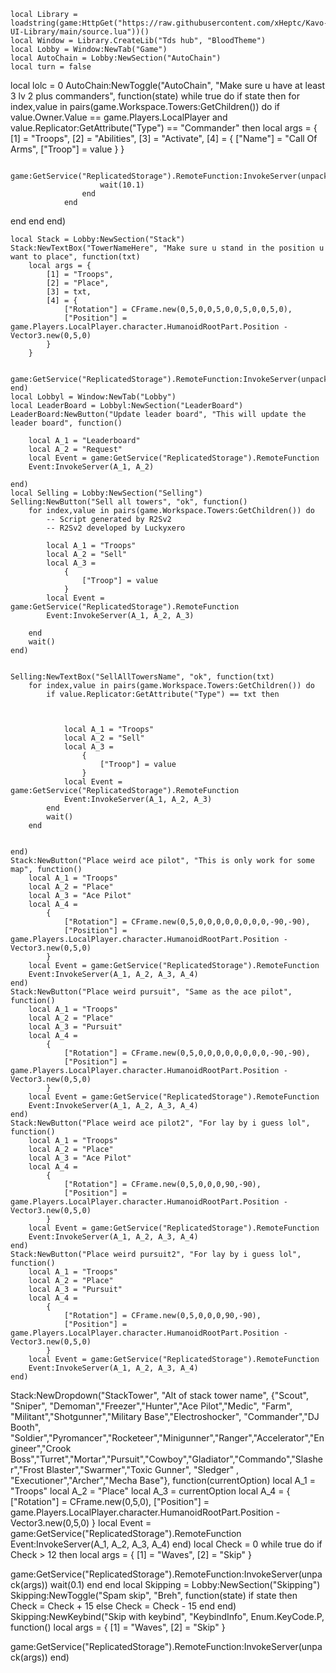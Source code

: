 

	local Library = loadstring(game:HttpGet("https://raw.githubusercontent.com/xHeptc/Kavo-UI-Library/main/source.lua"))()
	local Window = Library.CreateLib("Tds hub", "BloodTheme")
	local Lobby = Window:NewTab("Game")
	local AutoChain = Lobby:NewSection("AutoChain")
	local turn = false
local lolc = 0
	AutoChain:NewToggle("AutoChain", "Make sure u have at least 3 lv 2 plus commanders", function(state)
while true do
if state then
for index,value in pairs(game.Workspace.Towers:GetChildren()) do
					if value.Owner.Value == game.Players.LocalPlayer and value.Replicator:GetAttribute("Type") == "Commander" then
						local args = {
							[1] = "Troops",
							[2] = "Abilities",
							[3] = "Activate",
							[4] = {
								["Name"] = "Call Of Arms",
								["Troop"] = value
							}
						}

						game:GetService("ReplicatedStorage").RemoteFunction:InvokeServer(unpack(args))
						wait(10.1)
					end
				end
end
end
       end)


	local Stack = Lobby:NewSection("Stack")
	Stack:NewTextBox("TowerNameHere", "Make sure u stand in the position u want to place", function(txt)
		local args = {
			[1] = "Troops",
			[2] = "Place",
			[3] = txt,
			[4] = {
				["Rotation"] = CFrame.new(0,5,0,0,5,0,0,5,0,0,5,0),
				["Position"] = game.Players.LocalPlayer.character.HumanoidRootPart.Position - Vector3.new(0,5,0)
			}
		}

		game:GetService("ReplicatedStorage").RemoteFunction:InvokeServer(unpack(args))
	end)
	local Lobbyl = Window:NewTab("Lobby")
	local LeaderBoard = Lobbyl:NewSection("LeaderBoard")
	LeaderBoard:NewButton("Update leader board", "This will update the leader board", function()

		local A_1 = "Leaderboard"
		local A_2 = "Request"
		local Event = game:GetService("ReplicatedStorage").RemoteFunction
		Event:InvokeServer(A_1, A_2)

	end)
	local Selling = Lobby:NewSection("Selling")
	Selling:NewButton("Sell all towers", "ok", function()
		for index,value in pairs(game.Workspace.Towers:GetChildren()) do
			-- Script generated by R2Sv2
			-- R2Sv2 developed by Luckyxero

			local A_1 = "Troops"
			local A_2 = "Sell"
			local A_3 = 
				{
					["Troop"] = value 
				}
			local Event = game:GetService("ReplicatedStorage").RemoteFunction
			Event:InvokeServer(A_1, A_2, A_3)

		end
		wait()
	end)


	Selling:NewTextBox("SellAllTowersName", "ok", function(txt)
		for index,value in pairs(game.Workspace.Towers:GetChildren()) do
			if value.Replicator:GetAttribute("Type") == txt then



				local A_1 = "Troops"
				local A_2 = "Sell"
				local A_3 = 
					{
						["Troop"] = value 
					}
				local Event = game:GetService("ReplicatedStorage").RemoteFunction
				Event:InvokeServer(A_1, A_2, A_3)
			end
			wait()
		end


	end)
	Stack:NewButton("Place weird ace pilot", "This is only work for some map", function()
		local A_1 = "Troops"
		local A_2 = "Place"
		local A_3 = "Ace Pilot"
		local A_4 = 
			{
				["Rotation"] = CFrame.new(0,5,0,0,0,0,0,0,0,0,-90,-90),
				["Position"] = game.Players.LocalPlayer.character.HumanoidRootPart.Position - Vector3.new(0,5,0)
			}
		local Event = game:GetService("ReplicatedStorage").RemoteFunction
		Event:InvokeServer(A_1, A_2, A_3, A_4)
	end)
	Stack:NewButton("Place weird pursuit", "Same as the ace pilot", function()
		local A_1 = "Troops"
		local A_2 = "Place"
		local A_3 = "Pursuit"
		local A_4 = 
			{
				["Rotation"] = CFrame.new(0,5,0,0,0,0,0,0,0,0,-90,-90), 
				["Position"] = game.Players.LocalPlayer.character.HumanoidRootPart.Position - Vector3.new(0,5,0)
			}
		local Event = game:GetService("ReplicatedStorage").RemoteFunction
		Event:InvokeServer(A_1, A_2, A_3, A_4)
	end)
    Stack:NewButton("Place weird ace pilot2", "For lay by i guess lol", function()
		local A_1 = "Troops"
		local A_2 = "Place"
		local A_3 = "Ace Pilot"
		local A_4 = 
			{
				["Rotation"] = CFrame.new(0,5,0,0,0,90,-90), 
				["Position"] = game.Players.LocalPlayer.character.HumanoidRootPart.Position - Vector3.new(0,5,0)
			}
		local Event = game:GetService("ReplicatedStorage").RemoteFunction
		Event:InvokeServer(A_1, A_2, A_3, A_4)
	end)
    Stack:NewButton("Place weird pursuit2", "For lay by i guess lol", function()
		local A_1 = "Troops"
		local A_2 = "Place"
		local A_3 = "Pursuit"
		local A_4 = 
			{
				["Rotation"] = CFrame.new(0,5,0,0,0,90,-90), 
				["Position"] = game.Players.LocalPlayer.character.HumanoidRootPart.Position - Vector3.new(0,5,0)
			}
		local Event = game:GetService("ReplicatedStorage").RemoteFunction
		Event:InvokeServer(A_1, A_2, A_3, A_4)
	end)

Stack:NewDropdown("StackTower", "Alt of stack tower name", {"Scout", "Sniper", "Demoman","Freezer","Hunter","Ace Pilot","Medic", "Farm", "Militant","Shotgunner","Military Base","Electroshocker", "Commander","DJ Booth", "Soldier","Pyromancer","Rocketeer","Minigunner","Ranger","Accelerator","Engineer","Crook Boss","Turret","Mortar","Pursuit","Cowboy","Gladiator","Commando","Slasher","Frost Blaster","Swarmer","Toxic Gunner", "Sledger" , "Executioner","Archer","Mecha Base"}, function(currentOption)
    local A_1 = "Troops"
		local A_2 = "Place"
		local A_3 = currentOption
		local A_4 = 
			{
				["Rotation"] = CFrame.new(0,5,0), 
				["Position"] = game.Players.LocalPlayer.character.HumanoidRootPart.Position - Vector3.new(0,5,0)
			}
		local Event = game:GetService("ReplicatedStorage").RemoteFunction
		Event:InvokeServer(A_1, A_2, A_3, A_4)
end)
local Check = 0
while true do
if Check > 12 then
	local args = {
    [1] = "Waves",
    [2] = "Skip"
}

game:GetService("ReplicatedStorage").RemoteFunction:InvokeServer(unpack(args))
wait(0.1)
end
end
local Skipping = Lobby:NewSection("Skipping")
Skipping:NewToggle("Spam skip", "Breh", function(state)
    if state then
       Check = Check + 15
    else
       Check = Check - 15
    end
end)
Skipping:NewKeybind("Skip with keybind", "KeybindInfo", Enum.KeyCode.P, function()
	local args = {
    [1] = "Waves",
    [2] = "Skip"
}

game:GetService("ReplicatedStorage").RemoteFunction:InvokeServer(unpack(args))
end)


